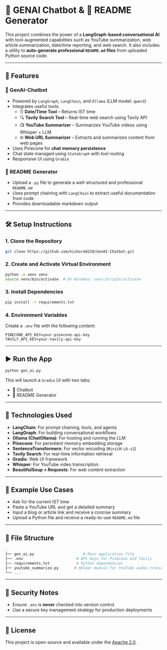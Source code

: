 # 🔗 GENAI Chatbot & 📄 README Generator

This project combines the power of a **LangGraph-based conversational AI** with tool-augmented capabilities such as YouTube summarization, web article summarization, date/time reporting, and web search. It also includes a utility to **auto-generate professional `README.md` files** from uploaded Python source code.

---

## 🌟 Features

### 💬 GenAI-Chatbot
- Powered by `LangGraph`, `LangChain`, and `Ollama` (LLM model: `qwen3`)
- Integrates useful tools:
  - ⏰ **Date/Time Tool** – Returns IST time
  - 🔍 **Tavily Search Tool** – Real-time web search using Tavily API
  - 📺 **YouTube Summarizer** – Summarizes YouTube videos using Whisper + LLM
  - 🌐 **Web URL Summarizer** – Extracts and summarizes content from web pages
- Uses Pinecone for **chat memory persistence**
- Chat state managed using `StateGraph` with tool routing
- Responsive UI using `Gradio`

### 📄 README Generator
- Upload a `.py` file to generate a well-structured and professional `README.md`
- Uses prompt chaining with `LangChain` to extract useful documentation from code
- Provides downloadable markdown output

---

## 🛠️ Setup Instructions

### 1. Clone the Repository
```bash
git clone https://github.com/kishore8220/GenAI-Chatbot.git
```

### 2. Create and Activate Virtual Environment
```bash
python -m venv venv
source venv/bin/activate  # On Windows: venv\Scripts\activate
```

### 3. Install Dependencies
```bash
pip install -r requirements.txt
```

### 4. Environment Variables
Create a `.env` file with the following content:
```env
PINECONE_API_KEY=your-pinecone-api-key
TAVILY_API_KEY=your-tavily-api-key
```

---

## ▶️ Run the App
```bash
python gen_ai.py
```
This will launch a `Gradio` UI with two tabs:
- 💬 Chatbot
- 📄 README Generator

---

## 🧠 Technologies Used

- **LangChain**: For prompt chaining, tools, and agents
- **LangGraph**: For building conversational workflows
- **Ollama (ChatOllama)**: For hosting and running the LLM
- **Pinecone**: For persistent memory embedding storage
- **SentenceTransformers**: For vector encoding (`MiniLM-L6-v2`)
- **Tavily Search**: For real-time information retrieval
- **Gradio**: Web UI framework
- **Whisper**: For YouTube video transcription
- **BeautifulSoup + Requests**: For web content extraction

---

## 🧪 Example Use Cases

- Ask for the current IST time
- Paste a YouTube URL and get a detailed summary
- Input a blog or article link and receive a concise summary
- Upload a Python file and receive a ready-to-use `README.md` file

---

## 📂 File Structure

```bash
.
├── gen_ai.py                      # Main application file
├── .env                        # API keys for Pinecone and Tavily
├── requirements.txt            # Python dependencies
├── youtube_summarize.py       # Helper module for YouTube audio transcription and vector DB
└── ...
```

---

## 🔐 Security Notes
- Ensure `.env` is **never** checked into version control
- Use a secure key management strategy for production deployments

---

## 📜 License

This project is open-source and available under the [Apache 2.0](LICENSE).
